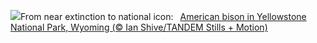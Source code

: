 ![](https://www.bing.com/th?id=OHR.BisonYellowstone_EN-US4259322652_UHD.jpg&w=1000)From near extinction to national icon:&nbsp;&ensp;[American bison in Yellowstone National Park, Wyoming (© Ian Shive/TANDEM Stills + Motion)](https://www.bing.com/th?id=OHR.BisonYellowstone_EN-US4259322652_UHD.jpg)
<br><br/>
